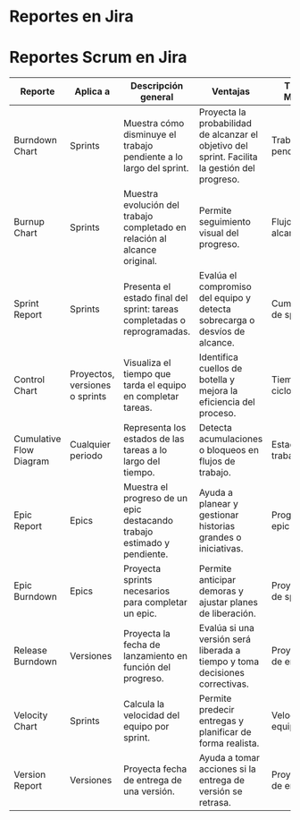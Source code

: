 # Reportes en Jira

# Reportes Scrum en Jira

| Reporte                   | Aplica a                      | Descripción general                                                                 | Ventajas                                                                                         | Tipo de Métrica               |
|----------------------------|-------------------------------|--------------------------------------------------------------------------------------|--------------------------------------------------------------------------------------------------|-------------------------------|
| Burndown Chart             | Sprints                       | Muestra cómo disminuye el trabajo pendiente a lo largo del sprint.                    | Proyecta la probabilidad de alcanzar el objetivo del sprint. Facilita la gestión del progreso.  | Trabajo pendiente             |
| Burnup Chart               | Sprints                       | Muestra evolución del trabajo completado en relación al alcance original.             | Permite seguimiento visual del progreso.                                                         | Flujo y alcance               |
| Sprint Report              | Sprints                       | Presenta el estado final del sprint: tareas completadas o reprogramadas.              | Evalúa el compromiso del equipo y detecta sobrecarga o desvíos de alcance.                      | Cumplimiento de sprint        |
| Control Chart              | Proyectos, versiones o sprints| Visualiza el tiempo que tarda el equipo en completar tareas.                          | Identifica cuellos de botella y mejora la eficiencia del proceso.                               | Tiempo de ciclo               |
| Cumulative Flow Diagram    | Cualquier periodo             | Representa los estados de las tareas a lo largo del tiempo.                           | Detecta acumulaciones o bloqueos en flujos de trabajo.                                           | Estado del trabajo            |
| Epic Report                | Epics                         | Muestra el progreso de un epic destacando trabajo estimado y pendiente.               | Ayuda a planear y gestionar historias grandes o iniciativas.                                    | Progreso de epic              |
| Epic Burndown              | Epics                         | Proyecta sprints necesarios para completar un epic.                                   | Permite anticipar demoras y ajustar planes de liberación.                                       | Proyección de sprints         |
| Release Burndown           | Versiones                     | Proyecta la fecha de lanzamiento en función del progreso.                             | Evalúa si una versión será liberada a tiempo y toma decisiones correctivas.                     | Proyección de entrega         |
| Velocity Chart             | Sprints                       | Calcula la velocidad del equipo por sprint.                                           | Permite predecir entregas y planificar de forma realista.                                       | Velocidad del equipo          |
| Version Report             | Versiones                     | Proyecta fecha de entrega de una versión.                                             | Ayuda a tomar acciones si la entrega de versión se retrasa.                                     | Proyección de entrega         |
